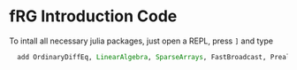 # fRG Introduction Code

To intall all necessary julia packages, just open a REPL, press `]` and type
```julia
  add OrdinaryDiffEq, LinearAlgebra, SparseArrays, FastBroadcast, PreallocationTools, Plots
```